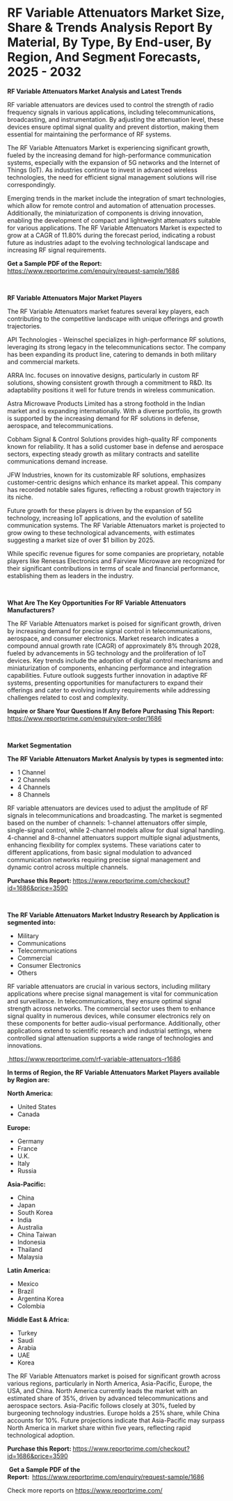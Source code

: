 <p><h1>RF Variable Attenuators Market Size, Share & Trends Analysis Report By Material, By Type, By End-user, By Region, And Segment Forecasts, 2025 - 2032</h1></p><p><strong>RF Variable Attenuators Market Analysis and Latest Trends</strong></p>
<p><p>RF variable attenuators are devices used to control the strength of radio frequency signals in various applications, including telecommunications, broadcasting, and instrumentation. By adjusting the attenuation level, these devices ensure optimal signal quality and prevent distortion, making them essential for maintaining the performance of RF systems.</p><p>The RF Variable Attenuators Market is experiencing significant growth, fueled by the increasing demand for high-performance communication systems, especially with the expansion of 5G networks and the Internet of Things (IoT). As industries continue to invest in advanced wireless technologies, the need for efficient signal management solutions will rise correspondingly. </p><p>Emerging trends in the market include the integration of smart technologies, which allow for remote control and automation of attenuation processes. Additionally, the miniaturization of components is driving innovation, enabling the development of compact and lightweight attenuators suitable for various applications. The RF Variable Attenuators Market is expected to grow at a CAGR of 11.80% during the forecast period, indicating a robust future as industries adapt to the evolving technological landscape and increasing RF signal requirements.</p></p>
<p><strong>Get a Sample PDF of the Report:&nbsp;</strong> <a href="https://www.reportprime.com/enquiry/request-sample/1686?utm_campaign=2866&utm_medium=2&utm_source=Github&utm_content=ia&utm_term=18032025&utm_id=rf-variable-attenuators">https://www.reportprime.com/enquiry/request-sample/1686</a></p>
<p>&nbsp;</p>
<p><strong>RF Variable Attenuators Major Market Players</strong></p>
<p><p>The RF Variable Attenuators market features several key players, each contributing to the competitive landscape with unique offerings and growth trajectories. </p><p>API Technologies - Weinschel specializes in high-performance RF solutions, leveraging its strong legacy in the telecommunications sector. The company has been expanding its product line, catering to demands in both military and commercial markets. </p><p>ARRA Inc. focuses on innovative designs, particularly in custom RF solutions, showing consistent growth through a commitment to R&D. Its adaptability positions it well for future trends in wireless communication.</p><p>Astra Microwave Products Limited has a strong foothold in the Indian market and is expanding internationally. With a diverse portfolio, its growth is supported by the increasing demand for RF solutions in defense, aerospace, and telecommunications.</p><p>Cobham Signal & Control Solutions provides high-quality RF components known for reliability. It has a solid customer base in defense and aerospace sectors, expecting steady growth as military contracts and satellite communications demand increase.</p><p>JFW Industries, known for its customizable RF solutions, emphasizes customer-centric designs which enhance its market appeal. This company has recorded notable sales figures, reflecting a robust growth trajectory in its niche.</p><p>Future growth for these players is driven by the expansion of 5G technology, increasing IoT applications, and the evolution of satellite communication systems. The RF Variable Attenuators market is projected to grow owing to these technological advancements, with estimates suggesting a market size of over $1 billion by 2025. </p><p>While specific revenue figures for some companies are proprietary, notable players like Renesas Electronics and Fairview Microwave are recognized for their significant contributions in terms of scale and financial performance, establishing them as leaders in the industry.</p></p>
<p>&nbsp;</p>
<p><strong>What Are The Key Opportunities For RF Variable Attenuators Manufacturers?</strong></p>
<p><p>The RF Variable Attenuators market is poised for significant growth, driven by increasing demand for precise signal control in telecommunications, aerospace, and consumer electronics. Market research indicates a compound annual growth rate (CAGR) of approximately 8% through 2028, fueled by advancements in 5G technology and the proliferation of IoT devices. Key trends include the adoption of digital control mechanisms and miniaturization of components, enhancing performance and integration capabilities. Future outlook suggests further innovation in adaptive RF systems, presenting opportunities for manufacturers to expand their offerings and cater to evolving industry requirements while addressing challenges related to cost and complexity.</p></p>
<p><strong>Inquire or Share Your Questions If Any Before Purchasing This Report:</strong> <a href="https://www.reportprime.com/enquiry/pre-order/1686?utm_campaign=2866&utm_medium=2&utm_source=Github&utm_content=ia&utm_term=18032025&utm_id=rf-variable-attenuators">https://www.reportprime.com/enquiry/pre-order/1686</a></p>
<p>&nbsp;</p>
<p><strong>Market Segmentation</strong></p>
<p><strong>The RF Variable Attenuators Market Analysis by types is segmented into:</strong></p>
<p><ul><li>1 Channel</li><li>2 Channels</li><li>4 Channels</li><li>8 Channels</li></ul></p>
<p><p>RF variable attenuators are devices used to adjust the amplitude of RF signals in telecommunications and broadcasting. The market is segmented based on the number of channels: 1-channel attenuators offer simple, single-signal control, while 2-channel models allow for dual signal handling. 4-channel and 8-channel attenuators support multiple signal adjustments, enhancing flexibility for complex systems. These variations cater to different applications, from basic signal modulation to advanced communication networks requiring precise signal management and dynamic control across multiple channels.</p></p>
<p><strong>Purchase this Report:&nbsp;</strong><a href="https://www.reportprime.com/checkout?id=1686&price=3590&utm_campaign=2866&utm_medium=2&utm_source=Github&utm_content=ia&utm_term=18032025&utm_id=rf-variable-attenuators">https://www.reportprime.com/checkout?id=1686&price=3590</a></p>
<p>&nbsp;</p>
<p><strong>The RF Variable Attenuators Market Industry Research by Application is segmented into:</strong></p>
<p><ul><li>Military</li><li>Communications</li><li>Telecommunications</li><li>Commercial</li><li>Consumer Electronics</li><li>Others</li></ul></p>
<p><p>RF variable attenuators are crucial in various sectors, including military applications where precise signal management is vital for communication and surveillance. In telecommunications, they ensure optimal signal strength across networks. The commercial sector uses them to enhance signal quality in numerous devices, while consumer electronics rely on these components for better audio-visual performance. Additionally, other applications extend to scientific research and industrial settings, where controlled signal attenuation supports a wide range of technologies and innovations.</p></p>
<p><a href="https://www.reportprime.com/rf-variable-attenuators-r1686?utm_campaign=2866&utm_medium=2&utm_source=Github&utm_content=ia&utm_term=18032025&utm_id=rf-variable-attenuators">&nbsp;https://www.reportprime.com/rf-variable-attenuators-r1686</a></p>
<p><strong>In terms of Region, the RF Variable Attenuators Market Players available by Region are:</strong></p>
<p>
    <p> <strong> North America: </strong>
        <ul>
            <li>United States</li>
            <li>Canada</li>
        </ul>
        </p> 
    <p> <strong> Europe: </strong>
        <ul>
            <li>Germany</li>
            <li>France</li>
            <li>U.K.</li>
            <li>Italy</li>
            <li>Russia</li>
        </ul>
        </p> 
    <p> <strong> Asia-Pacific: </strong>
        <ul>
            <li>China</li>
            <li>Japan</li>
            <li>South Korea</li>
            <li>India</li>
            <li>Australia</li>
            <li>China Taiwan</li>
            <li>Indonesia</li>
            <li>Thailand</li>
            <li>Malaysia</li>
        </ul>
        </p> 
    <p> <strong> Latin America: </strong>
        <ul>
            <li>Mexico</li>
            <li>Brazil</li>
            <li>Argentina Korea</li>
            <li>Colombia</li>
        </ul>
        </p> 
    <p> <strong> Middle East & Africa: </strong>
        <ul>
            <li>Turkey</li>
            <li>Saudi</li>
            <li>Arabia</li>
            <li>UAE</li>
            <li>Korea</li>
        </ul>
    </p>
    </p>
<p><p>The RF Variable Attenuators market is poised for significant growth across various regions, particularly in North America, Asia-Pacific, Europe, the USA, and China. North America currently leads the market with an estimated share of 35%, driven by advanced telecommunications and aerospace sectors. Asia-Pacific follows closely at 30%, fueled by burgeoning technology industries. Europe holds a 25% share, while China accounts for 10%. Future projections indicate that Asia-Pacific may surpass North America in market share within five years, reflecting rapid technological adoption.</p></p>
<p><strong>Purchase this Report: </strong><a href="https://www.reportprime.com/checkout?id=1686&price=3590&utm_campaign=2866&utm_medium=2&utm_source=Github&utm_content=ia&utm_term=18032025&utm_id=rf-variable-attenuators">https://www.reportprime.com/checkout?id=1686&price=3590</a></p>
<p>&nbsp;<strong>Get a Sample PDF of the Report:&nbsp;&nbsp;</strong><a href="https://www.reportprime.com/enquiry/request-sample/1686?utm_campaign=2866&utm_medium=2&utm_source=Github&utm_content=ia&utm_term=18032025&utm_id=rf-variable-attenuators">https://www.reportprime.com/enquiry/request-sample/1686</a></p>
<p><strong></strong></p>
<p>Check more reports on <a href="https://www.reportprime.com/?utm_campaign=2866&utm_medium=2&utm_source=Github&utm_content=ia&utm_term=18032025&utm_id=rf-variable-attenuators">https://www.reportprime.com/</a></p>